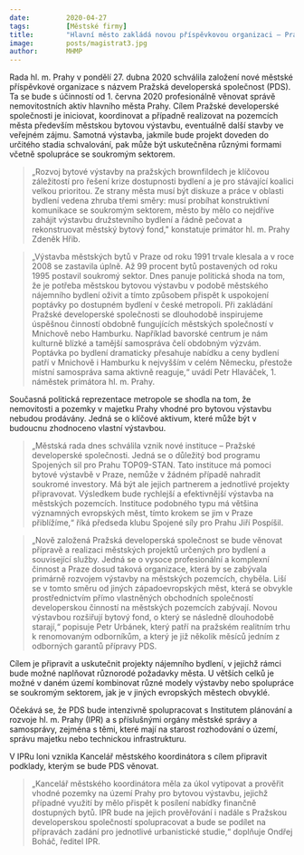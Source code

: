 ```yaml
---
date:         2020-04-27
tags:         [Městské firmy]
title:        "Hlavní město zakládá novou příspěvkovou organizaci – Pražskou developerskou společnost"
image: 	      posts/magistrat3.jpg
author:       MHMP
---
```


Rada hl. m. Prahy v pondělí 27. dubna 2020 schválila založení nové městské příspěvkové organizace s názvem Pražská developerská společnost (PDS). Ta se bude s účinností od 1. června 2020 profesionálně věnovat správě nemovitostních aktiv hlavního města Prahy. Cílem Pražské developerské společnosti je iniciovat, koordinovat a případně realizovat na pozemcích města především městskou bytovou výstavbu, eventuálně další stavby ve veřejném zájmu. Samotná výstavba, jakmile bude projekt doveden do určitého stadia schvalování, pak může být uskutečněna různými formami včetně spolupráce se soukromým sektorem.

> „Rozvoj bytové výstavby na pražských brownfildech je klíčovou záležitostí pro řešení krize dostupnosti bydlení a je pro stávající koalici velkou prioritou. Ze strany města musí být diskuze a práce v oblasti bydlení vedena zhruba třemi směry: musí probíhat konstruktivní komunikace se soukromým sektorem, město by mělo co nejdříve zahájit výstavbu družstevního bydlení a řádně pečovat a rekonstruovat městský bytový fond," konstatuje primátor hl. m. Prahy Zdeněk Hřib.

> „Výstavba městských bytů v Praze od roku 1991 trvale klesala a v roce 2008 se zastavila úplně. Až 99 procent bytů postavených od roku 1995 postavil soukromý sektor. Dnes panuje politická shoda na tom, že je potřeba městskou bytovou výstavbu v podobě městského nájemního bydlení oživit a tímto způsobem přispět k uspokojení poptávky po dostupném bydlení v české metropoli. Při zakládání Pražské developerské společnosti se dlouhodobě inspirujeme úspěšnou činností obdobně fungujících městských společností v Mnichově nebo Hamburku. Například bavorské centrum je nám kulturně blízké a tamější samospráva čelí obdobným výzvám. Poptávka po bydlení dramaticky přesahuje nabídku a ceny bydlení patří v Mnichově i Hamburku k nejvyšším v celém Německu, přestože místní samospráva sama aktivně reaguje,“ uvádí Petr Hlaváček, 1. náměstek primátora hl. m. Prahy.

Současná politická reprezentace metropole se shodla na tom, že nemovitosti a pozemky v majetku Prahy vhodné pro bytovou výstavbu nebudou prodávány. Jedná se o klíčové aktivum, které může být v budoucnu zhodnoceno vlastní výstavbou.

> „Městská rada dnes schválila vznik nové instituce – Pražské developerské společnosti. Jedná se o důležitý bod programu Spojených sil pro Prahu TOP09-STAN. Tato instituce má pomoci bytové výstavbě v Praze, nemůže v žádném případě nahradit soukromé investory. Má být ale jejich partnerem a jednotlivé projekty připravovat. Výsledkem bude rychlejší a efektivnější výstavba na městských pozemcích. Instituce podobného typu má většina významných evropských měst, tímto krokem se jim v Praze přiblížíme,“ říká předseda klubu Spojené síly pro Prahu Jiří Pospíšil.

> „Nově založená Pražská developerská společnost se bude věnovat přípravě a realizaci městských projektů určených pro bydlení a související služby. Jedná se o vysoce profesionální a komplexní činnost a Praze dosud taková organizace, která by se zabývala primárně rozvojem výstavby na městských pozemcích, chyběla. Liší se v tomto směru od jiných západoevropských měst, která se obvykle prostřednictvím přímo vlastněných obchodních společností developerskou činností na městských pozemcích zabývají. Novou výstavbou rozšiřují bytový fond, o který se následně dlouhodobě starají,“ popisuje Petr Urbánek, který patří na pražském realitním trhu k renomovaným odborníkům, a který je již několik měsíců jedním z odborných garantů přípravy PDS. 

Cílem je připravit a uskutečnit projekty nájemního bydlení, v jejichž rámci bude možné naplňovat různorodé požadavky města. U větších celků je možné v daném území kombinovat různé modely výstavby nebo spolupráce se soukromým sektorem, jak je v jiných evropských městech obvyklé.

Očekává se, že PDS bude intenzivně spolupracovat s Institutem plánování a rozvoje hl. m. Prahy (IPR) a s příslušnými orgány městské správy a samosprávy, zejména s těmi, které mají na starost rozhodování o území, správu majetku nebo technickou infrastrukturu.

V IPRu loni vznikla Kancelář městského koordinátora s cílem připravit podklady, kterým se bude PDS věnovat. 

> „Kancelář městského koordinátora měla za úkol vytipovat a prověřit vhodné pozemky na území Prahy pro bytovou výstavbu, jejichž případné využití by mělo přispět k posílení nabídky finančně dostupných bytů. IPR bude na jejich prověřování i nadále s Pražskou developerskou společností spolupracovat a bude se podílet na přípravách zadání pro jednotlivé urbanistické studie,“ doplňuje Ondřej Boháč, ředitel IPR.
